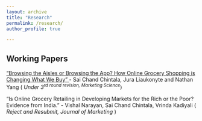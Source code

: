 ```yaml
---
layout: archive
title: "Research"
permalink: /research/
author_profile: true

---
```


<h2> Working Papers </h2>

<a href="https://papers.ssrn.com/sol3/papers.cfm?abstract_id=3992849" > “Browsing the Aisles or Browsing the App? How Online Grocery Shopping is Changing What
 We Buy” </a> - Sai Chand Chintala, Jura Liaukonyte and Nathan Yang (<i> Under 3<sup>rd</sip> round revision, Marketing Science</i>)

 “Is Online Grocery Retailing in Developing Markets for the Rich or the Poor? Evidence from India.” - Vishal Narayan, Sai Chand Chintala, Vrinda Kadiyali (<i> Reject and Resubmit, Journal of Marketing </i>)



